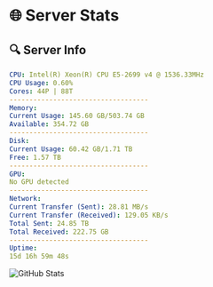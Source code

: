# 🌐 Server Stats
## 🔍 Server Info
```yaml
CPU: Intel(R) Xeon(R) CPU E5-2699 v4 @ 1536.33MHz
CPU Usage: 0.60%
Cores: 44P | 88T
-----------------------------------
Memory:
Current Usage: 145.60 GB/503.74 GB
Available: 354.72 GB
-----------------------------------
Disk:
Current Usage: 60.42 GB/1.71 TB
Free: 1.57 TB
-----------------------------------
GPU:
No GPU detected
-----------------------------------
Network:
Current Transfer (Sent): 28.81 MB/s
Current Transfer (Received): 129.05 KB/s
Total Sent: 24.85 TB
Total Received: 222.75 GB
-----------------------------------
Uptime:
15d 16h 59m 48s
```
![GitHub Stats](https://img.shields.io/badge/Updated-2025-03-23_14:22:37-blue)